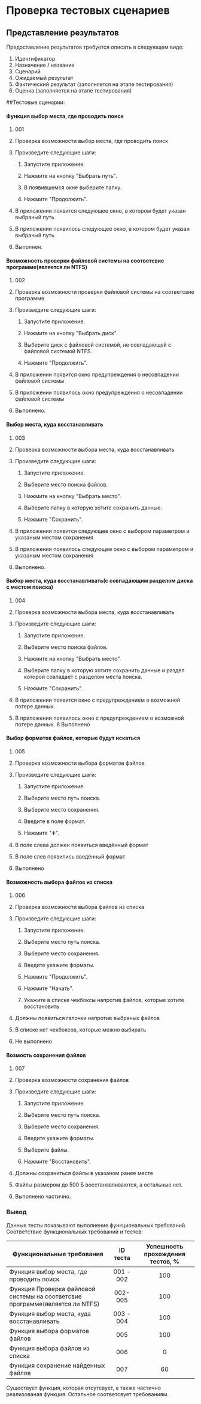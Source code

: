 # Проверка тестовых сценариев

## Представление результатов

Предоставление результатов требуется описать в следующем виде:

1. Идентификатор
2. Назначение / название
3. Сценарий
4. Ожидаемый результат
5. Фактический результат (заполняется на этапе тестирования)
6. Оценка (заполняется на этапе тестирования)

##Тестовые сценарии:

#### Функция выбор места, где проводить поиск

1. 001

2. Проверка возможности выбор места, где проводить поиск

3. Произведите следующие шаги:

   1. Запустите приложение.

   2. Нажмите на кнопку "Выбрать путь".

   3. В появившемся окне выберите папку.

   4. Нажмите "Продолжить".

4. В приложении появится следующее окно, в котором будет указан выбраный путь

5. В приложении появилось следующее окно, в котором будет указан выбраный путь

6. Выполнен.

#### Возможность проверки файловой системы на соответсвие программе(является ли NTFS)

1. 002

2. Проверка возможности проверки файловой системы на соответсвие программе

3. Произведите следующие шаги:

   1. Запустите приложение.

   2. Нажмите на кнопку "Выбрать диск".

   3. Выберите диск с файловой системой, не совпадающей с файловой системой NTFS.

   4. Нажмите "Продолжить".

4. В приложении появится окно предупреждения о несовпадении файловой системы
5. В приложении появилось окно предупреждения о несовпадении файловой системы
6. Выполнено.

#### Выбор места, куда восстанавливать

1. 003

2. Проверка возможности выбора места, куда восстанавливать

3. Произведите следующие шаги:

   1. Запустите приложение.
   
   2. Выберите место поиска файлов.

   3. Нажмите на кнопку "Выбрать место".

   3. Выберите папку в которую хотите сохранить данные.

   4. Нажмите "Сохранить".

4. В приложении появится следующее окно с выбором параметром и указаным местом сохранения
5. В приложении появилось следующее окно с выбором параметром и указаным местом сохранения
6. Выполнено.

#### Выбор места, куда восстанавливать(с совпадающим разделом диска с местом поиска)

1. 004

2. Проверка возможности выбора места, куда восстанавливать

3. Произведите следующие шаги:

   1. Запустите приложение.
   
   2. Выберите место поиска файлов.

   3. Нажмите на кнопку "Выбрать место".

   3. Выберите папку в которую хотите сохранить данные и раздел которой совпадает с разделом места поиска.

   4. Нажмите "Сохранить".

4. В приложении появится окно с предупреждением о возможной потере данных.
5. В приложении появилось окно с предупреждением о возможной потере данных.
6.Выполнено

#### Выбор форматов файлов, которые будут искаться

1. 005

2. Проверка возможности выбора форматов файлов

3. Произведите следующие шаги:

   1. Запустите приложение.
   
   2. Выберите место путь поиска.

   3. Выберите место сохранения.

   3. Введите в поле формат.

   4. Нажмите "➕".
    

4. В поле слева должен появиться введённый формат
4. В поле слев появились введённый формат
6. Выполнено

#### Возможность выбора файлов из списка

1. 006

2. Проверка возможности выбора файлов из списка

3. Произведите следующие шаги:

   1. Запустите приложение.
   
   2. Выберите место путь поиска.

   3. Выберите место сохранения.

   3. Введите укажите форматы.

   4. Нажмите "Продолжить".
   
   5. Нажмите "Начать".
   
   6. Укажите в списке чекбоксы напротив файлов, которые хотите восстановить

4. Должны появиться галочки напротив выбраных файлов
5. В списке нет чекбоксов, которые можно выбирать
6. Не выполнено


#### Возмость сохранения файлов

1. 007

2. Проверка возможности сохранения файлов

3. Произведите следующие шаги:

   1. Запустите приложение.
   
   2. Выберите место путь поиска.

   3. Выберите место сохранения.

   3. Введите укажите форматы.

   4. Выберите файлы.
   
   5. Нажмите "Восстановить".
   

4. Должны сохраниться файлы в указаном ранее месте
5. Файлы размером до 500 Б восстанавливаются, а остальные нет.
6. Выполнено частично.

### Вывод


Данные тесты показывают выполнение функциональных требований. Соответствие функциональных требований и тестов:

| Функциональные требования                | ID теста | Успешность прохождения тестов, % |
| ---------------------------------------- | :------: | :------------------------------: |
| Функция выбор места, где проводить поиск |    001 - 002    | 100 |
| Функция Проверка файловой системы на соответсвие программе(является ли NTFS) |    002-005    | 100|
| Функция выбор места, куда восстанавливать |   003 - 004   |100|
| Функция выбора форматов файлов  |    005    |100|
| Функция выбора файлов из списка |    006    |0|
| Функция сохранение найденных файлов|    007    | 60|

Существует функция, которая отсутсвует, а также частично реализованая функция. Остальное соответсвует требованиям.






  
